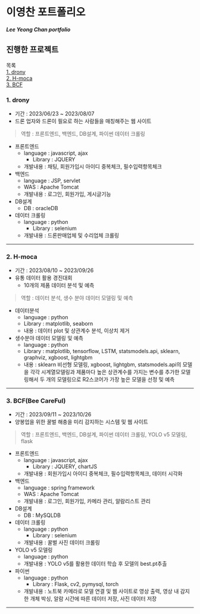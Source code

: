 # 이영찬 포트폴리오
##### Lee Yeong Chan portfolio

## 진행한 프로젝트
목록<br>
[1. drony](#1-drony)<br>
[2. H-moca](#2-h-moca)<br>
[3. BCF](#3-bcfbee-careful)

### 1. drony
- 기간 : 2023/06/23 ~ 2023/08/07
- 드론 업자와 드론이 필요로 하는 사람들을 매칭해주는 웹 사이트

> 역할 : 프론트엔드, 백엔드, DB설계, 파이썬 데이터 크롤링
- 프론트엔드
  - language : javascript, ajax
    - Library : JQUERY
  - 개발내용 : 채팅, 회원가입시 아이디 중복체크, 필수입력항목체크
- 백엔드
  - language : JSP, servlet
  - WAS : Apache Tomcat
  - 개발내용 : 로그인, 회원가입, 게시글기능
- DB설계
  - DB : oracleDB
- 데이터 크롤링
  - language : python
    - Library : selenium
  - 개발내용 : 드론판매업체 및 수리업체 크롤링
<hr/>

### 2. H-moca
- 기간 : 2023/08/10 ~ 2023/09/26
- 유통 데이터 활용 경진대회
  - 10개의 제품 데이터 분석 및 예측

> 역할 : 데이터 분석, 생수 분야 데이터 모델링 및 예측
- 데이터분석
  - language : python
  - Library : matplotlib, seaborn
  - 내용 : 데이터 plot 및 상관계수 분석, 이상치 제거
- 생수분야 데이터 모델링 및 예측
  - language : python
  - Library : matplotlib, tensorflow, LSTM, statsmodels.api, sklearn, graphviz, xgboost, lightgbm
  - 내용 : sklearn 비선형 모델링, xgboost, lightgbm, statsmodels.api의 모델을 각각 시계열모델링과 제품마다 높은 상관계수를 가지는 변수를 추가한 모델링해서 두 개의 모델링으로 R2스코어가 가장 높은 모델을 선정 및 예측
<hr/>

### 3. BCF(Bee CareFul)
- 기간 : 2023/09/11 ~ 2023/10/26
- 양봉업을 위한 꿀벌 해충을 미리 감지하는 시스템 및 웹 사이트

> 역할 : 프론트엔드, 백엔드, DB설계, 파이썬 데이터 크롤링, YOLO v5 모델링, flask
- 프론트엔드
  - language : javascript, ajax
    - Library : JQUERY, chartJS
  - 개발내용 : 회원가입시 아이디 중복체크, 필수입력항목체크, 데이터 시각화
- 백엔드
  - language : spring framework
  - WAS : Apache Tomcat
  - 개발내용 : 로그인, 회원가입, 카메라 관리, 알람리스트 관리
- DB설계
  - DB : MySQLDB
- 데이터 크롤링
  - language : python
    - Library : selenium
  - 개발내용 : 꿀벌 사진 데이터 크롤링
- YOLO v5 모델링
  - language : python
  - 개발내용 : YOLO v5를 활용한 데이터 학습 후 모델의 best.pt추출
- 파이썬
  - language : python
    - Library : Flask, cv2, pymysql, torch
  - 개발내용 : 노트북 카메라로 모델 연결 및 웹 사이트로 영상 출력, 영상 내 감지한 개체 박싱, 알람 시간에 따른 데이터 저장, 사진 데이터 저장
<hr/>
